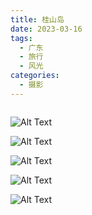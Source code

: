 ```yaml
---
title: 桂山岛
date: 2023-03-16
tags:
  - 广东
  - 旅行
  - 风光
categories:
  - 摄影
---
```


<img src="https://www.ohpooh.space/%E6%91%84%E5%BD%B1%2F%E6%A1%82%E5%B1%B1%E5%B2%9B%2Fhaou-7617.jpg" alt="">

<!-- more -->

![Alt Text](https://www.ohpooh.space/%E6%91%84%E5%BD%B1%2F%E6%A1%82%E5%B1%B1%E5%B2%9B%2Fhaou-7585.jpg)

![Alt Text](https://www.ohpooh.space/%E6%91%84%E5%BD%B1%2F%E6%A1%82%E5%B1%B1%E5%B2%9B%2Fhaou-7743.jpg)

![Alt Text](https://www.ohpooh.space/%E6%91%84%E5%BD%B1%2F%E6%A1%82%E5%B1%B1%E5%B2%9B%2Fhaou-7875.jpg)

![Alt Text](https://www.ohpooh.space/%E6%91%84%E5%BD%B1%2F%E6%A1%82%E5%B1%B1%E5%B2%9B%2Fhaou-7880.jpg)

![Alt Text](https://www.ohpooh.space/%E6%91%84%E5%BD%B1%2F%E6%A1%82%E5%B1%B1%E5%B2%9B%2Fhaou-7881.jpg)
